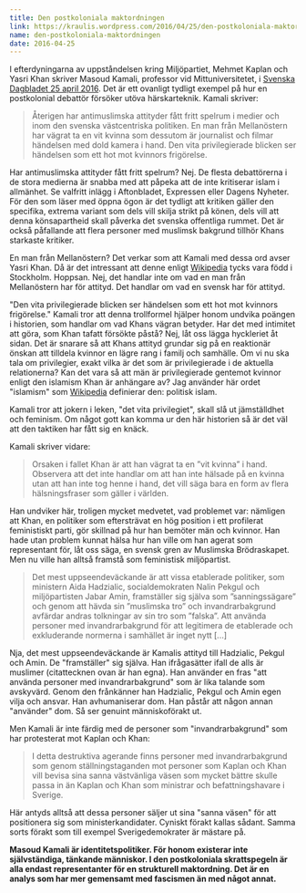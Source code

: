 ```yaml
---
title: Den postkoloniala maktordningen
link: https://kraulis.wordpress.com/2016/04/25/den-postkoloniala-maktordningen/
name: den-postkoloniala-maktordningen
date: 2016-04-25
---
```

I efterdyningarna av uppståndelsen kring Miljöpartiet, Mehmet Kaplan och Yasri Khan skriver Masoud Kamali, professor vid Mittuniversitetet, i [Svenska Dagbladet 25 april 2016](http://www.svd.se/muslimer-maste-kunna-ta-plats-i-svensk-politik). Det är ett ovanligt tydligt exempel på hur en postkolonial debattör försöker utöva härskarteknik. Kamali skriver:



> Återigen har antimuslimska attityder fått fritt spelrum i medier och inom den svenska västcentriska politiken. En man från Mellanöstern har vägrat ta en vit kvinna som dessutom är journalist och filmar händelsen med dold kamera i hand. Den vita privilegierade blicken ser händelsen som ett hot mot kvinnors frigörelse.

Har antimuslimska attityder fått fritt spelrum? Nej. De flesta debattörerna i de stora medierna är snabba med att påpeka att de inte kritiserar islam i allmänhet. Se valfritt inlägg i Aftonbladet, Expressen eller Dagens Nyheter. För den som läser med öppna ögon är det tydligt att kritiken gäller den specifika, extrema variant som dels vill skilja strikt på könen, dels vill att denna könsapartheid skall påverka det svenska offentliga rummet. Det är också påfallande att flera personer med muslimsk bakgrund tillhör Khans starkaste kritiker.

En man från Mellanöstern? Det verkar som att Kamali med dessa ord avser Yasri Khan. Då är det intressant att denne enligt [Wikipedia](https://sv.wikipedia.org/wiki/Yasri_Khan) tycks vara född i Stockholm. Hoppsan. Nej, det handlar inte om vad en man från Mellanöstern har för attityd. Det handlar om vad en svensk har för attityd.

"Den vita privilegierade blicken ser händelsen som ett hot mot kvinnors frigörelse." Kamali tror att denna trollformel hjälper honom undvika poängen i historien, som handlar om vad Khans vägran betyder. Har det med intimitet att göra, som Khan tafatt försökte påstå? Nej, låt oss lägga hyckleriet åt sidan. Det är snarare så att Khans attityd grundar sig på en reaktionär önskan att tilldela kvinnor en lägre rang i familj och samhälle. Om vi nu ska tala om privilegier, exakt vilka är det som är privilegierade i de aktuella relationerna? Kan det vara så att män är privilegierade gentemot kvinnor enligt den islamism Khan är anhängare av? Jag använder här ordet "islamism" som [Wikipedia](https://sv.wikipedia.org/wiki/Islamism) definierar den: politisk islam.

Kamali tror att jokern i leken, "det vita privilegiet", skall slå ut jämställdhet och feminism. Om något gott kan komma ur den här historien så är det väl att den taktiken har fått sig en knäck.

Kamali skriver vidare:

> Orsaken i fallet Khan är att han vägrat ta en ”vit kvinna” i hand. Observera att det inte handlar om att han inte hälsade på en kvinna utan att han inte tog henne i hand, det vill säga bara en form av flera hälsningsfraser som gäller i världen.

Han undviker här, troligen mycket medvetet, vad problemet var: nämligen att Khan, en politiker som eftersträvat en hög position i ett profilerat feministiskt parti, gör skillnad på hur han bemöter män och kvinnor. Han hade utan problem kunnat hälsa hur han ville om han agerat som representant för, låt oss säga, en svensk gren av Muslimska Brödraskapet. Men nu ville han alltså framstå som feministisk miljöpartist.

> Det mest uppseendeväckande är att vissa etablerade politiker, som ministern Aida Hadzialic, socialdemokraten Nalin Pekgul och miljöpartisten Jabar Amin, framställer sig själva som ”sanningssägare” och genom att hävda sin ”muslimska tro” och invandrarbakgrund avfärdar andras tolkningar av sin tro som ”falska”. Att använda personer med invandrarbakgrund för att legitimera de etablerade och exkluderande normerna i samhället är inget nytt [...]

Nja, det mest uppseendeväckande är Kamalis attityd till Hadzialic, Pekgul och Amin. De "framställer" sig själva. Han ifrågasätter ifall de alls är muslimer (citattecknen ovan är han egna). Han använder en fras "att använda personer med invandrarbakgrund" som är lika talande som avskyvärd. Genom den frånkänner han Hadzialic, Pekgul och Amin egen vilja och ansvar. Han avhumaniserar dom. Han påstår att någon annan "använder" dom. Så ser genuint människoförakt ut.

Men Kamali är inte färdig med de personer som "invandrarbakgrund" som har protesterat mot Kaplan och Khan:

> I detta destruktiva agerande finns personer med invandrarbakgrund som genom ställningstaganden mot personer som Kaplan och Khan vill bevisa sina sanna västvänliga väsen som mycket bättre skulle passa in än Kaplan och Khan som ministrar och befattningshavare i Sverige.

Här antyds alltså att dessa personer säljer ut sina "sanna väsen" för att positionera sig som ministerkandidater. Cyniskt förakt kallas sådant. Samma sorts förakt som till exempel Sverigedemokrater är mästare på.

**Masoud Kamali är identitetspolitiker. För honom existerar inte självständiga, tänkande människor. I den postkoloniala skrattspegeln är alla endast representanter för en strukturell maktordning. Det är en analys som har mer gemensamt med fascismen än med något annat.**

